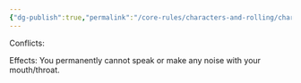 ```yaml
---
{"dg-publish":true,"permalink":"/core-rules/characters-and-rolling/character-sheet/skills-and-flaws/flaw-list/rank-4/mute/"}
---
```


Conflicts:

Effects:
You permanently cannot speak or make any noise with your mouth/throat.